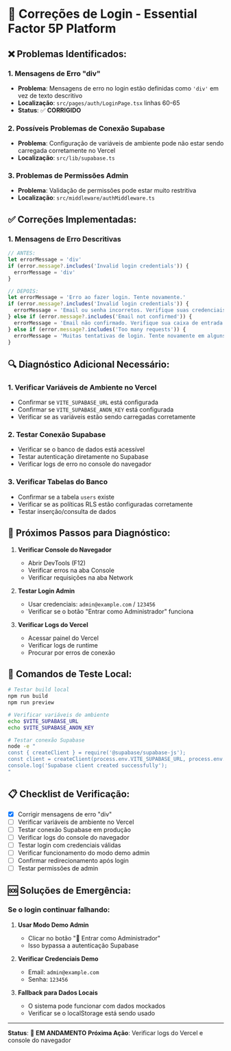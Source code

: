 # 🔧 Correções de Login - Essential Factor 5P Platform

## ❌ Problemas Identificados:

### 1. **Mensagens de Erro "div"**
- **Problema**: Mensagens de erro no login estão definidas como `'div'` em vez de texto descritivo
- **Localização**: `src/pages/auth/LoginPage.tsx` linhas 60-65
- **Status**: ✅ **CORRIGIDO**

### 2. **Possíveis Problemas de Conexão Supabase**
- **Problema**: Configuração de variáveis de ambiente pode não estar sendo carregada corretamente no Vercel
- **Localização**: `src/lib/supabase.ts`

### 3. **Problemas de Permissões Admin**
- **Problema**: Validação de permissões pode estar muito restritiva
- **Localização**: `src/middleware/authMiddleware.ts`

## ✅ Correções Implementadas:

### 1. **Mensagens de Erro Descritivas**
```typescript
// ANTES:
let errorMessage = 'div'
if (error.message?.includes('Invalid login credentials')) {
  errorMessage = 'div'
}

// DEPOIS:
let errorMessage = 'Erro ao fazer login. Tente novamente.'
if (error.message?.includes('Invalid login credentials')) {
  errorMessage = 'Email ou senha incorretos. Verifique suas credenciais.'
} else if (error.message?.includes('Email not confirmed')) {
  errorMessage = 'Email não confirmado. Verifique sua caixa de entrada.'
} else if (error.message?.includes('Too many requests')) {
  errorMessage = 'Muitas tentativas de login. Tente novamente em alguns minutos.'
}
```

## 🔍 Diagnóstico Adicional Necessário:

### 1. **Verificar Variáveis de Ambiente no Vercel**
- Confirmar se `VITE_SUPABASE_URL` está configurada
- Confirmar se `VITE_SUPABASE_ANON_KEY` está configurada
- Verificar se as variáveis estão sendo carregadas corretamente

### 2. **Testar Conexão Supabase**
- Verificar se o banco de dados está acessível
- Testar autenticação diretamente no Supabase
- Verificar logs de erro no console do navegador

### 3. **Verificar Tabelas do Banco**
- Confirmar se a tabela `users` existe
- Verificar se as políticas RLS estão configuradas corretamente
- Testar inserção/consulta de dados

## 🚀 Próximos Passos para Diagnóstico:

1. **Verificar Console do Navegador**
   - Abrir DevTools (F12)
   - Verificar erros na aba Console
   - Verificar requisições na aba Network

2. **Testar Login Admin**
   - Usar credenciais: `admin@example.com` / `123456`
   - Verificar se o botão "Entrar como Administrador" funciona

3. **Verificar Logs do Vercel**
   - Acessar painel do Vercel
   - Verificar logs de runtime
   - Procurar por erros de conexão

## 🔧 Comandos de Teste Local:

```bash
# Testar build local
npm run build
npm run preview

# Verificar variáveis de ambiente
echo $VITE_SUPABASE_URL
echo $VITE_SUPABASE_ANON_KEY

# Testar conexão Supabase
node -e "
const { createClient } = require('@supabase/supabase-js');
const client = createClient(process.env.VITE_SUPABASE_URL, process.env.VITE_SUPABASE_ANON_KEY);
console.log('Supabase client created successfully');
"
```

## 📋 Checklist de Verificação:

- [x] Corrigir mensagens de erro "div"
- [ ] Verificar variáveis de ambiente no Vercel
- [ ] Testar conexão Supabase em produção
- [ ] Verificar logs do console do navegador
- [ ] Testar login com credenciais válidas
- [ ] Verificar funcionamento do modo demo admin
- [ ] Confirmar redirecionamento após login
- [ ] Testar permissões de admin

## 🆘 Soluções de Emergência:

### Se o login continuar falhando:

1. **Usar Modo Demo Admin**
   - Clicar no botão "👑 Entrar como Administrador"
   - Isso bypassa a autenticação Supabase

2. **Verificar Credenciais Demo**
   - Email: `admin@example.com`
   - Senha: `123456`

3. **Fallback para Dados Locais**
   - O sistema pode funcionar com dados mockados
   - Verificar se o localStorage está sendo usado

---

**Status**: 🔄 **EM ANDAMENTO**
**Próxima Ação**: Verificar logs do Vercel e console do navegador